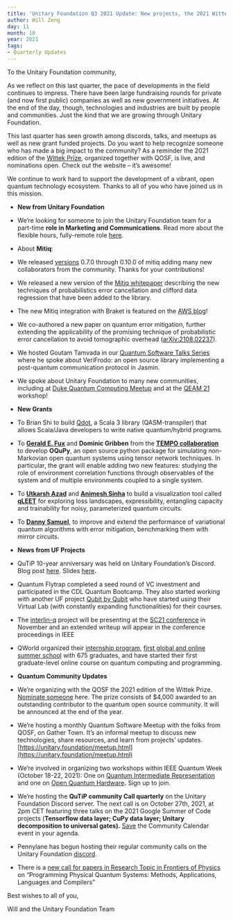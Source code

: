 ```yaml
---
title: 'Unitary Foundation Q3 2021 Update: New projects, the 2021 Wittek Prize and QuTiP community calls'
author: Will Zeng
day: 11
month: 10
year: 2021
tags:
- Quarterly Updates
---
```


To the Unitary Foundation community,

As we reflect on this last quarter, the pace of developments in the field continues to impress. There have been large fundraising rounds for private (and now first public) companies as well as new government initiatives. At the end of the day, though, technologies and industries are built by people and communities. Just the kind that we are growing through Unitary Foundation.

This last quarter has seen growth among discords, talks, and meetups as well as new grant funded projects. Do you want to help recognize someone who has made a big impact to the community? As a reminder the 2021 edition of the [Wittek Prize](http://wittekprize.com/), organized together with QOSF, is live, and nominations open. Check out the website – it’s awesome!

We continue to work hard to support the development of a vibrant, open quantum technology ecosystem. Thanks to all of you who have joined us in this mission.

*   ****New from Unitary Foundation****

*   We’re looking for someone to join the Unitary Foundation team for a part-time **role in Marketing and Communications**. Read more about the flexible hours, fully-remote role [here](https://unitary.foundation/jobs/marketing_comm.html). 
*   About **Mitiq**: 

*   We released [versions](https://opencollective.com/) 0.7.0 through 0.10.0 of mitiq adding many new collaborators from the community. Thanks for your contributions!
*   We released a new version of the [Mitiq whitepaper](https://unitary.foundation/posts/new_version_mitiq_paper.html) describing the new techniques of probabilistics error cancellation and clifford data regression that have been added to the library.
*   The new Mitiq integration with Braket is featured on the [AWS blog](https://aws.amazon.com/blogs/quantum-computing/exploring-quantum-error-mitigation-with-mitiq-and-amazon-braket/)!

*   We co-authored a new paper on quantum error mitigation, further extending the applicability of the promising technique of probabilistic error cancellation to avoid tomographic overhead ([arXiv:2108.02237](https://arxiv.org/abs/2108.02237)).
*   We hosted Goutam Tamvada in our [Quantum Software Talks Series](https://unitary.foundation/talks.html) where he spoke about VeriFrodo: an open source library implementing a post-quantum communication protocol in Jasmin.
*   We spoke about Unitary Foundation to many new communities, including at [Duke Quantum Computing Meetup](https://www.meetup.com/en-AU/Quantum-Computing-Meetup-Group/events/280653454/) and at the [QEAM 21](https://qeam21.ph.biu.ac.il/) workshop! 

*   ****New Grants****

*   To Brian Shi to build [Qdot](https://github.com/brs96/Qdot), a Scala 3 library (QASM-transpiler) that allows Scala/Java developers to write native quantum/hybrid programs.
*   To [**Gerald E. Fux**](https://twitter.com/fuxgerald) and **Dominic Gribben** from the [**TEMPO collaboration**](https://github.com/tempoCollaboration/TimeEvolvingMPO) to develop **OQuPy**, an open source python package for simulating non-Markovian open quantum systems using tensor network techniques. In particular, the grant will enable adding two new features: studying the role of environment correlation functions through observables of the system and of multiple environments coupled to a single system.
*   To [**Utkarsh Azad**](https://obliviateandsurrender.github.io/) and [**Animesh Sinha**](https://researchweb.iiit.ac.in/~animesh.sinha/home) to build a visualization tool called [**qLEET**](https://github.com/QLemma/qLEET) for exploring loss landscapes, expressibility, entangling capacity and trainability for noisy, parameterized quantum circuits.
*   To [**Danny Samuel**](https://www.linkedin.com/in/danny-samuel-9a8a621ba/), to improve and extend the performance of variational quantum algorithms with error mitigation, benchmarking them with mirror circuits.  
      
    

*   ****News from UF Projects****

*   QuTiP 10-year anniversary was held on Unitary Foundation’s Discord. Blog post [here](https://unitary.foundation/posts/qutip_10_years.html). Slides [here](https://docs.google.com/presentation/d/1eXD9IYkFLTTGuxCo-eTA_8jp-Oui8XEeFJARYGUSUCI/edit?usp=sharing)**.**
*   Quantum Flytrap completed a seed round of VC investment and participated in the CDL Quantum Bootcamp. They also started working with another UF project [Qubit by Qubit](http://mail01.tinyletterapp.com/quantum-flytrap/quantum-flytrap-oct-2021-inner-circle-updates/20044426-www.qubitbyqubit.org/?c=91a20b9d-2637-48ea-b7c5-538d9ab4958d) who have started using their Virtual Lab (with constantly expanding functionalities) for their courses.
*   The [interlin-q](https://github.com/Interlin-q/Interlin-q/) project will be presenting at the [SC21 conference](https://events.cels.anl.gov/event/27/overview) in November and an extended writeup will appear in the conference proceedings in IEEE
*   QWorld organized their [internship program](https://qworld.net/qintern-2021/), [first global and online summer school](https://qworld.net/quantum-summer-school-2021/) with 675 graduates, and have started their first graduate-level online course on quantum computing and programming.

*   ****Quantum Community Updates****

*   We’re organizing with the QOSF the 2021 edition of the Wittek Prize. [Nominate someone](http://wittekprize.com/) here. The prize consists of $4,000 awarded to an outstanding contributor to the quantum open source community. It will be announced at the end of the year. 
*   We’re hosting a monthly Quantum Software Meetup with the folks from QOSF, on Gather Town. It’s an informal meetup to discuss new technologies, share resources, and learn from projects’ updates. [https://unitary.foundation/meetup.html](https://unitary.foundation/meetup.html)
*   We’re involved in organizing two workshops within IEEE Quantum Week (October 18-22, 2021): One on [Quantum Intermediate Representation](https://unitaryfund.github.io/quantum-intermediate-rep-workshop/) and one on [Open Quantum Hardware](https://unitaryfund.github.io/openquantumhardware-workshop/)**.** Sign up to join.
*   We’re hosting the **QuTiP community Call quarterly** on the Unitary Foundation Discord server. The next call is on October 27th, 2021, at 2pm CET featuring three talks on the 2021 Google Summer of Code projects (**Tensorflow data layer; CuPy data layer; Unitary decomposition to universal gates).** [Save](https://calendar.google.com/event?action=TEMPLATE&tmeid=N2hmcDliaDcxZmNlb2tyaGloMmM5a200YWwgY19tZ3FkcTZoajJpc2k0ZDZoNDY3a2Zxdmc2MEBn&tmsrc=c_mgqdq6hj2isi4d6h467kfqvg60%40group.calendar.google.com) the Community Calendar event in your agenda.
*   Pennylane has begun hosting their regular community calls on the Unitary Foundation [discord](http://discord.unitary.foundation).
*   There is a [new call for papers in Research Topic in Frontiers of Physics](https://www.frontiersin.org/research-topics/26678/programming-physical-quantum-systems-methods-applications-languages-and-compilers) on “Programming Physical Quantum Systems: Methods, Applications, Languages and Compilers”

Best wishes to all of you,

Will and the Unitary Foundation Team
